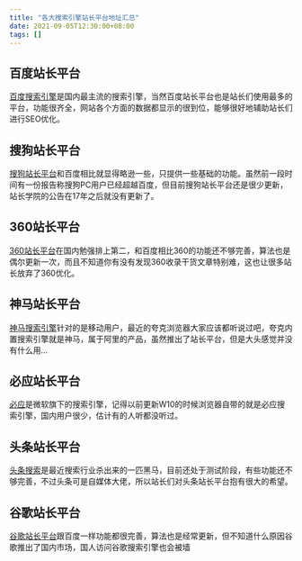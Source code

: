 ```yaml
---
title: "各大搜索引擎站长平台地址汇总"
date: 2021-09-05T12:30:00+08:00
tags: []
---
```


## 百度站长平台

[百度搜索引擎][1]是国内最主流的搜索引擎，当然百度站长平台也是站长们使用最多的平台，功能很齐全，网站各个方面的数据都显示的很到位，能够很好地辅助站长们进行SEO优化。

## 搜狗站长平台

[搜狗站长平台][2]和百度相比就显得略逊一些，只提供一些基础的功能。虽然前一段时间有一份报告称搜狗PC用户已经超越百度，但目前搜狗站长平台还是很少更新，站长学院的公告在17年之后就没有更新了。

## 360站长平台

[360站长平台][3]在国内勉强排上第二，和百度相比360的功能还不够完善，算法也是偶尔更新一次，而且不知道你有没有发现360收录干货文章特别难，这也让很多站长放弃了360优化。

## 神马站长平台

[神马搜索引擎][4]针对的是移动用户，最近的夸克浏览器大家应该都听说过吧，夸克内置搜索引擎就是神马，属于阿里的产品，虽然推出了站长平台，但是大头感觉并没有什么用...

## 必应站长平台

[必应][5]是微软旗下的搜索引擎，记得以前更新W10的时候浏览器自带的就是必应搜索引擎，国内用户很少，估计有的人听都没听过。

## 头条站长平台

[头条搜索][6]是最近搜索行业杀出来的一匹黑马，目前还处于测试阶段，有些功能还不够完善，不过头条可是自媒体大佬，所以站长们对头条站长平台抱有很大的希望。

## 谷歌站长平台

[谷歌站长平台][7]跟百度一样功能都很完善，算法也是经常更新，但不知道什么原因谷歌推出了国内市场，国人访问谷歌搜索引擎也会被墙

[1]: https://ziyuan.baidu.com/
[2]: http://zhanzhang.sogou.com/
[3]: http://zhanzhang.so.com/
[4]: https://zhanzhang.sm.cn/
[5]: https://www.bing.com/toolbox/webmaster/
[6]: https://zhanzhang.toutiao.com/
[7]: https://search.google.com/search-console/about?hl=zh-CN
